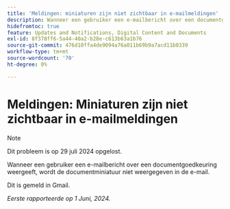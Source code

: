 ```yaml
---
title: 'Meldingen: miniaturen zijn niet zichtbaar in e-mailmeldingen'
description: Wanneer een gebruiker een e-mailbericht over een documentgoedkeuring weergeeft, wordt de documentminiatuur niet weergegeven in de e-mail.
hidefromtoc: true
feature: Updates and Notifications, Digital Content and Documents
exl-id: 8f378ff6-5a44-40a2-b28e-c613b63a1b76
source-git-commit: 476d10ffa4de9094a76a011b69b9a7acd11b0339
workflow-type: tm+mt
source-wordcount: '70'
ht-degree: 0%

---
```


# Meldingen: Miniaturen zijn niet zichtbaar in e-mailmeldingen

>[!NOTE]
>
>Dit probleem is op 29 juli 2024 opgelost.

Wanneer een gebruiker een e-mailbericht over een documentgoedkeuring weergeeft, wordt de documentminiatuur niet weergegeven in de e-mail.

Dit is gemeld in Gmail.

_Eerste rapporteerde op 1 Juni, 2024._
